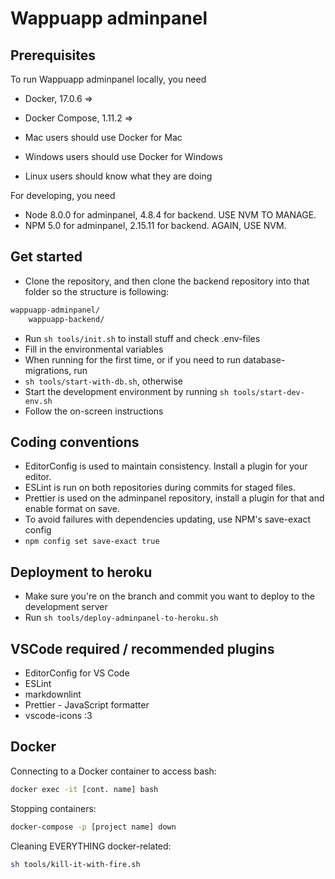 # Wappuapp adminpanel

## Prerequisites

To run Wappuapp adminpanel locally, you need

- Docker, 17.0.6 =>
- Docker Compose, 1.11.2 =>

- Mac users should use Docker for Mac
- Windows users should use Docker for Windows
- Linux users should know what they are doing

For developing, you need

- Node 8.0.0 for adminpanel, 4.8.4 for backend. USE NVM TO MANAGE.
- NPM 5.0 for adminpanel, 2.15.11 for backend. AGAIN, USE NVM.

## Get started

- Clone the repository, and then clone the backend repository into that folder so the structure is following:

```sh
wappuapp-adminpanel/
    wappuapp-backend/
```

- Run `sh tools/init.sh` to install stuff and check .env-files
- Fill in the environmental variables
- When running for the first time, or if you need to run database-migrations, run
- `sh tools/start-with-db.sh`, otherwise
- Start the development environment by running `sh tools/start-dev-env.sh`
- Follow the on-screen instructions

## Coding conventions

- EditorConfig is used to maintain consistency. Install a plugin for your editor.
- ESLint is run on both repositories during commits for staged files.
- Prettier is used on the adminpanel repository, install a plugin for that and enable format on save.
- To avoid failures with dependencies updating, use NPM's save-exact config
- `npm config set save-exact true`

## Deployment to heroku

- Make sure you're on the branch and commit you want to deploy to the development server
- Run `sh tools/deploy-adminpanel-to-heroku.sh`

## VSCode required / recommended plugins

- EditorConfig for VS Code
- ESLint
- markdownlint
- Prettier - JavaScript formatter
- vscode-icons :3

## Docker

Connecting to a Docker container to access bash:

```sh
docker exec -it [cont. name] bash
```

Stopping containers:

```sh
docker-compose -p [project name] down
```

Cleaning EVERYTHING docker-related:

```sh
sh tools/kill-it-with-fire.sh
```
